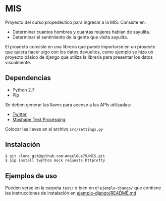 # MIS

Proyecto del curso propedéutico para ingresar a la MIS. Consiste en:

- Determinar cuantos hombres y cuantas mujeres hablan de sayulita.
- Determinar el sentimiento de la gente que visita sayulita.

El proyecto consiste en una librería que puede importarse en un proyecto que
quiera hacer algo con los datos devueltos, como ejemplo se hizo un proyecto
básico de django que utiliza la librería para presentar los datos visualmente.

## Dependencias

- Python 2.7
- Pip


Se deben generar las llaves para acceso a las APIs utilizadas:

- [Twitter](https://apps.twitter.com/)
- [Mashape Text Processing](https://market.mashape.com/japerk/text-processing)

Colocar las llaves en el archivo `src/settings.py`

## Instalación

``` sh
$ git clone git@github.com:AngelGus79/MIS.git
$ pip install twython mock requests httpretty
```

## Ejemplos de uso

Pueden verse en la carpeta `test/` o bien en el `ejemplo-django/` que contiene
las instrucciones de instalación en [ejemplo-django/README.md](ejemplo-django/README.md)
